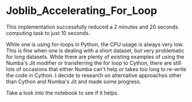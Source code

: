 # Joblib_Accelerating_For_Loop
This implementation successfully reduced a 2 minutes and 20 seconds computing task to just 10 seconds.

While one is using for-loops in Python, the CPU usage is always very low. This is fine when one is dealing with a short dataset, but very problematic for long datasets. While there are plenty of existing examples of using the Numba's Jit modifier or transferring the for loop to Cython, there are still lots of occasions that either Numba can't help or takes too long to re-write the code in Cython. I decide to research on alternative approaches other than Cython and Numba's Jit and made some progress.  

Take a look into the notebook to see if it helps.
